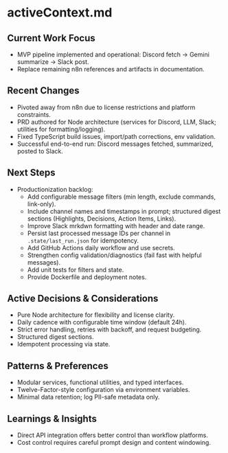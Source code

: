 # activeContext.md

## Current Work Focus
- MVP pipeline implemented and operational: Discord fetch → Gemini summarize → Slack post.
- Replace remaining n8n references and artifacts in documentation.

## Recent Changes
- Pivoted away from n8n due to license restrictions and platform constraints.
- PRD authored for Node architecture (services for Discord, LLM, Slack; utilities for formatting/logging).
- Fixed TypeScript build issues, import/path corrections, env validation.
- Successful end-to-end run: Discord messages fetched, summarized, posted to Slack.

## Next Steps
- Productionization backlog:
  - Add configurable message filters (min length, exclude commands, link-only).
  - Include channel names and timestamps in prompt; structured digest sections (Highlights, Decisions, Action Items, Links).
  - Improve Slack mrkdwn formatting with header and date range.
  - Persist last processed message IDs per channel in `.state/last_run.json` for idempotency.
  - Add GitHub Actions daily workflow and use secrets.
  - Strengthen config validation/diagnostics (fail fast with helpful messages).
  - Add unit tests for filters and state.
  - Provide Dockerfile and deployment notes.

## Active Decisions & Considerations
- Pure Node architecture for flexibility and license clarity.
- Daily cadence with configurable time window (default 24h).
- Strict error handling, retries with backoff, and request budgeting.
- Structured digest sections.
- Idempotent processing via state.

## Patterns & Preferences
- Modular services, functional utilities, and typed interfaces.
- Twelve-Factor-style configuration via environment variables.
- Minimal data retention; log PII-safe metadata only.

## Learnings & Insights
- Direct API integration offers better control than workflow platforms.
- Cost control requires careful prompt design and content windowing.
